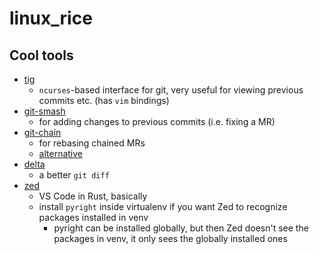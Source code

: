 # linux_rice

## Cool tools

* [tig](https://jonas.github.io/tig/)
  * `ncurses`-based interface for git, very useful for viewing previous commits etc. (has `vim` bindings)
* [git-smash](https://github.com/anthraxx/git-smash)
  * for adding changes to previous commits (i.e. fixing a MR)
* [git-chain](https://github.com/Shopify/git-chain)
  * for rebasing chained MRs
  * [alternative](https://andrewlock.net/working-with-stacked-branches-in-git-is-easier-with-update-refs/)
* [delta](https://github.com/dandavison/delta)
  * a better `git diff`
* [zed](https://zed.dev/)
  * VS Code in Rust, basically
  * install `pyright` inside virtualenv if you want Zed to recognize packages installed in venv
    * pyright can be installed globally, but then Zed doesn't see the packages in venv, it only sees the globally installed ones

